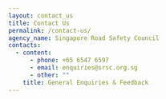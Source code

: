 ```yaml
---
layout: contact_us
title: Contact Us
permalink: /contact-us/
agency_name: Singapore Road Safety Council
contacts:
  - content:
      - phone: +65 6547 6597
      - email: enquiries@srsc.org.sg
      - other: ""
    title: General Enquiries & Feedback
---
```

